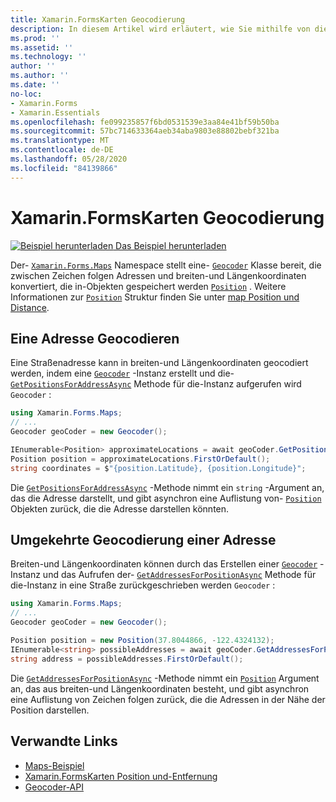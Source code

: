 ```yaml
---
title: Xamarin.FormsKarten Geocodierung
description: In diesem Artikel wird erläutert, wie Sie mithilfe von die Geocodierung von Geocodierungsdaten und die rückgängig-Zuordnung Xamarin.Forms Maps Geocoder-Klasse.
ms.prod: ''
ms.assetid: ''
ms.technology: ''
author: ''
ms.author: ''
ms.date: ''
no-loc:
- Xamarin.Forms
- Xamarin.Essentials
ms.openlocfilehash: fe099235857f6bd0531539e3aa84e41bf59b50ba
ms.sourcegitcommit: 57bc714633364aeb34aba9803e88802bebf321ba
ms.translationtype: MT
ms.contentlocale: de-DE
ms.lasthandoff: 05/28/2020
ms.locfileid: "84139866"
---
```

# <a name="xamarinforms-map-geocoding"></a>Xamarin.FormsKarten Geocodierung

[![Beispiel herunterladen](~/media/shared/download.png) Das Beispiel herunterladen](https://docs.microsoft.com/samples/xamarin/xamarin-forms-samples/workingwithmaps)

Der- [`Xamarin.Forms.Maps`](xref:Xamarin.Forms.Maps) Namespace stellt eine- [`Geocoder`](xref:Xamarin.Forms.Maps.Geocoder) Klasse bereit, die zwischen Zeichen folgen Adressen und breiten-und Längenkoordinaten konvertiert, die in-Objekten gespeichert werden [`Position`](xref:Xamarin.Forms.Maps.Position) . Weitere Informationen zur [`Position`](xref:Xamarin.Forms.Maps.Position) Struktur finden Sie unter [map Position und Distance](position-distance.md).

## <a name="geocode-an-address"></a>Eine Adresse Geocodieren

Eine Straßenadresse kann in breiten-und Längenkoordinaten geocodiert werden, indem eine [`Geocoder`](xref:Xamarin.Forms.Maps.Geocoder) -Instanz erstellt und die- [`GetPositionsForAddressAsync`](xref:Xamarin.Forms.Maps.Geocoder.GetPositionsForAddressAsync*) Methode für die-Instanz aufgerufen wird `Geocoder` :

```csharp
using Xamarin.Forms.Maps;
// ...
Geocoder geoCoder = new Geocoder();

IEnumerable<Position> approximateLocations = await geoCoder.GetPositionsForAddressAsync("Pacific Ave, San Francisco, California");
Position position = approximateLocations.FirstOrDefault();
string coordinates = $"{position.Latitude}, {position.Longitude}";
```

Die [`GetPositionsForAddressAsync`](xref:Xamarin.Forms.Maps.Geocoder.GetPositionsForAddressAsync*) -Methode nimmt ein `string` -Argument an, das die Adresse darstellt, und gibt asynchron eine Auflistung von- [`Position`](xref:Xamarin.Forms.Maps.Position) Objekten zurück, die die Adresse darstellen könnten.

## <a name="reverse-geocode-an-address"></a>Umgekehrte Geocodierung einer Adresse

Breiten-und Längenkoordinaten können durch das Erstellen einer [`Geocoder`](xref:Xamarin.Forms.Maps.Geocoder) -Instanz und das Aufrufen der- [`GetAddressesForPositionAsync`](xref:Xamarin.Forms.Maps.Geocoder.GetAddressesForPositionAsync*) Methode für die-Instanz in eine Straße zurückgeschrieben werden `Geocoder` :

```csharp
using Xamarin.Forms.Maps;
// ...
Geocoder geoCoder = new Geocoder();

Position position = new Position(37.8044866, -122.4324132);
IEnumerable<string> possibleAddresses = await geoCoder.GetAddressesForPositionAsync(position);
string address = possibleAddresses.FirstOrDefault();
```

Die [`GetAddressesForPositionAsync`](xref:Xamarin.Forms.Maps.Geocoder.GetAddressesForPositionAsync*) -Methode nimmt ein [`Position`](xref:Xamarin.Forms.Maps.Position) Argument an, das aus breiten-und Längenkoordinaten besteht, und gibt asynchron eine Auflistung von Zeichen folgen zurück, die die Adressen in der Nähe der Position darstellen.

## <a name="related-links"></a>Verwandte Links

- [Maps-Beispiel](https://docs.microsoft.com/samples/xamarin/xamarin-forms-samples/workingwithmaps)
- [Xamarin.FormsKarten Position und-Entfernung](position-distance.md)
- [Geocoder-API](xref:Xamarin.Forms.Maps.Geocoder)
